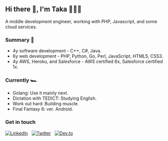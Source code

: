 ## Hi there 👋, I'm Taka 👨🏻‍💻

A middle development engineer, working with PHP, Javascript, and some cloud services.

### Summary 📝

* 4y software development - C++, C#, Java.
* 6y web development - PHP, Python, Go, Perl, JavaScript, HTML5, CSS3.
* 4y AWS, Heroku, and Salesforce - AWS certified 6x, Salesforce certified 1x.

### Currently 🏎

* Golang: Use it mainly next.
* Dictation with TEDICT: Studying English.
* Work out hard: Building muscle.
* Final Fantasy 6: ver. Android.

### Get in touch

[![LinkedIn](https://img.shields.io/badge/LinkedIn-informational?style=for-the-badge&color=006da9)](https://www.linkedin.com/in/takakd/)&nbsp;&nbsp;&nbsp;[![Twitter](https://img.shields.io/badge/Twitter-informational?style=for-the-badge&logo=twitter&logoColor=white)](https://twitter.com/takakdkd)&nbsp;&nbsp;&nbsp;[![Dev.to](https://img.shields.io/badge/Dev.to-informational?style=for-the-badge&color=black)](https://dev.to/takakd)
